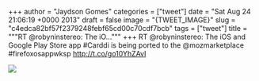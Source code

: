 
+++
author = "Jaydson Gomes"
categories = ["tweet"]
date = "Sat Aug 24 21:06:19 +0000 2013"
draft = false
image = "{TWEET_IMAGE}"
slug = "c4edca82bf57f2379248febf65cd00c70cdf7bcb"
tags = ["tweet"]
title = """RT @robyninstereo: The iO..."""
+++
RT @robyninstereo: The iOS and Google Play Store app #Carddi is being ported to the @mozmarketplace #firefoxosappwksp http://t.co/go10YhZAvI

![](/images/tweet-media/371377958742532096-BSdmLraCYAAh2D5.jpg)